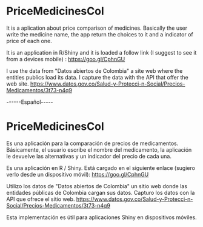 # PriceMedicinesCol
It is a aplication about price comparison of medicines. Basically the user write the medicine name, the app return the choices to it and a indicator of price of each one.

It is an application in R/Shiny and it is loaded a follow link (I suggest to see it from a devices mobile) : https://goo.gl/CphnGU 

I use the data from "Datos abiertos de Colombia" a site web where the entities publics load its data. I capture the data with the API that offer the web site. https://www.datos.gov.co/Salud-y-Protecci-n-Social/Precios-Medicamentos/3t73-n4q9


------Español-----
# PriceMedicinesCol  
Es una aplicación para la comparación de precios de medicamentos. Básicamente, el usuario escribe el nombre del medicamento, la aplicación le devuelve las alternativas y un indicador del precio de cada una.

Es una aplicación en R / Shiny. Está cargado en el siguiente enlace (sugiero verlo desde un dispositivo móvil): https://goo.gl/CphnGU

Utilizo los datos de "Datos abiertos de Colombia" un sitio web donde las entidades públicas de Colombia  cargan sus datos. Capturo los datos con la API que ofrece el sitio web. https://www.datos.gov.co/Salud-y-Protecci-n-Social/Precios-Medicamentos/3t73-n4q9

Esta implementación es útil para aplicaciones Shiny en dispositivos móviles. 


